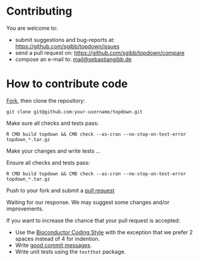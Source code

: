 # Contributing

You are welcome to:

* submit suggestions and bug-reports at: <https://github.com/sgibb/topdown/issues>
* send a pull request on: <https://github.com/sgibb/topdown/compare>
* compose an e-mail to: <mail@sebastiangibb.de>

# How to contribute code

[Fork](https://help.github.com/articles/fork-a-repo/), then clone the repository:

    git clone git@github.com:your-username/topdown.git

Make sure all checks and tests pass:

    R CMD build topdown && CMD check --as-cran --no-stop-on-test-error topdown_*.tar.gz

Make your changes and write tests ...

Ensure all checks and tests pass:

    R CMD build topdown && CMD check --as-cran --no-stop-on-test-error topdown_*.tar.gz

Push to your fork and submit a [pull request](https://help.github.com/articles/about-pull-requests/)

Waiting for our response. We may suggest some changes and/or improvements.

If you want to increase the chance that your pull request is accepted:

* Use the
  [Bioconductor Coding Style](https://www.bioconductor.org/developers/how-to/coding-style/)
  with the exception that we prefer 2 spaces instead of 4 for indention.
* Write [good commit messages](https://robots.thoughtbot.com/5-useful-tips-for-a-better-commit-message).
* Write unit tests using the `testthat` package.
